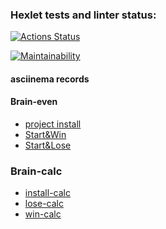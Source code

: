 ### Hexlet tests and linter status:
[![Actions Status](https://github.com/Akorsikov/php-project-45/actions/workflows/hexlet-check.yml/badge.svg)](https://github.com/Akorsikov/php-project-45/actions)

[![Maintainability](https://api.codeclimate.com/v1/badges/a2fde1726937478c530f/maintainability)](https://codeclimate.com/github/Akorsikov/php-project-45/maintainability)

#### asciinema records

#### Brain-even

- [project install](https://asciinema.org/a/ddN1AWsgVBnkU54oe5Mcm9vLi)
- [Start&Win](https://asciinema.org/a/1sufFt4Cggk54eOexkaUDCYB5)
- [Start&Lose](https://asciinema.org/a/g79StrDELgjeuIV1z4JLXdNHC)
### Brain-calc
- [install-calc](https://asciinema.org/a/tMpFsoxGiuJ7CtHXEonf09xHJ)
- [lose-calc](https://asciinema.org/a/LfzCVA8bTsl99RSu2AOxia9nb)
- [win-calc](https://asciinema.org/a/pW25O9tt2JpfJytjQz52NFpSN)
